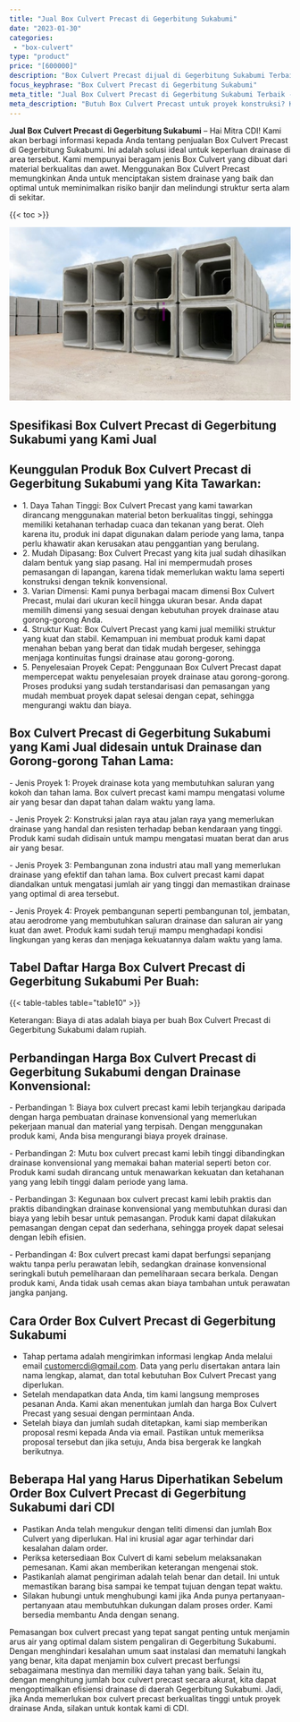 ```yaml
---
title: "Jual Box Culvert Precast di Gegerbitung Sukabumi"
date: "2023-01-30"
categories:
 - "box-culvert"
type: "product"
price: "[600000]"
description: "Box Culvert Precast dijual di Gegerbitung Sukabumi Terbaik. Box Culvert Precast ini menjadi solusi utama dalam proyek pembangunan sebagai saluran drainase yang prima dan berkualitas tinggi. Hubungi kami untuk konsultasi mendalam."
focus_keyphrase: "Box Culvert Precast di Gegerbitung Sukabumi"
meta_title: "Jual Box Culvert Precast di Gegerbitung Sukabumi Terbaik - CDI"
meta_description: "Butuh Box Culvert Precast untuk proyek konstruksi? Kami adalah solusi tepat dengan solusi terbaik. Segera hubungi kami."
---
```


**Jual Box Culvert Precast di Gegerbitung Sukabumi** – Hai Mitra CDI! Kami akan berbagi informasi kepada Anda tentang penjualan Box Culvert Precast di Gegerbitung Sukabumi. Ini adalah solusi ideal untuk keperluan drainase di area tersebut. Kami mempunyai beragam jenis Box Culvert yang dibuat dari material berkualitas dan awet. Menggunakan Box Culvert Precast memungkinkan Anda untuk menciptakan sistem drainase yang baik dan optimal untuk meminimalkan risiko banjir dan melindungi struktur serta alam di sekitar.

{{< toc >}}

![Jual Box Culvert Precast di Gegerbitung Sukabumi](/images/box-culvert/box-culvert-03.jpg)

## Spesifikasi Box Culvert Precast di Gegerbitung Sukabumi yang Kami Jual 

## Keunggulan Produk Box Culvert Precast di Gegerbitung Sukabumi yang Kita Tawarkan:

*   1\. Daya Tahan Tinggi: Box Culvert Precast yang kami tawarkan dirancang menggunakan material beton berkualitas tinggi, sehingga memiliki ketahanan terhadap cuaca dan tekanan yang berat. Oleh karena itu, produk ini dapat digunakan dalam periode yang lama, tanpa perlu khawatir akan kerusakan atau penggantian yang berulang.
*   2\. Mudah Dipasang: Box Culvert Precast yang kita jual sudah dihasilkan dalam bentuk yang siap pasang. Hal ini mempermudah proses pemasangan di lapangan, karena tidak memerlukan waktu lama seperti konstruksi dengan teknik konvensional.
*   3\. Varian Dimensi: Kami punya berbagai macam dimensi Box Culvert Precast, mulai dari ukuran kecil hingga ukuran besar. Anda dapat memilih dimensi yang sesuai dengan kebutuhan proyek drainase atau gorong-gorong Anda.
*   4\. Struktur Kuat: Box Culvert Precast yang kami jual memiliki struktur yang kuat dan stabil. Kemampuan ini membuat produk kami dapat menahan beban yang berat dan tidak mudah bergeser, sehingga menjaga kontinuitas fungsi drainase atau gorong-gorong.
*   5\. Penyelesaian Proyek Cepat: Penggunaan Box Culvert Precast dapat mempercepat waktu penyelesaian proyek drainase atau gorong-gorong. Proses produksi yang sudah terstandarisasi dan pemasangan yang mudah membuat proyek dapat selesai dengan cepat, sehingga mengurangi waktu dan biaya.

## Box Culvert Precast di Gegerbitung Sukabumi yang Kami Jual didesain untuk Drainase dan Gorong-gorong Tahan Lama:

\- Jenis Proyek 1: Proyek drainase kota yang membutuhkan saluran yang kokoh dan tahan lama. Box culvert precast kami mampu mengatasi volume air yang besar dan dapat tahan dalam waktu yang lama.

\- Jenis Proyek 2: Konstruksi jalan raya atau jalan raya yang memerlukan drainase yang handal dan resisten terhadap beban kendaraan yang tinggi. Produk kami sudah didisain untuk mampu mengatasi muatan berat dan arus air yang besar.

\- Jenis Proyek 3: Pembangunan zona industri atau mall yang memerlukan drainase yang efektif dan tahan lama. Box culvert precast kami dapat diandalkan untuk mengatasi jumlah air yang tinggi dan memastikan drainase yang optimal di area tersebut.

\- Jenis Proyek 4: Proyek pembangunan seperti pembangunan tol, jembatan, atau aerodrome yang membutuhkan saluran drainase dan saluran air yang kuat dan awet. Produk kami sudah teruji mampu menghadapi kondisi lingkungan yang keras dan menjaga kekuatannya dalam waktu yang lama.

## Tabel Daftar Harga Box Culvert Precast di Gegerbitung Sukabumi Per Buah:

{{< table-tables table="table10" >}}

Keterangan: Biaya di atas adalah biaya per buah Box Culvert Precast di Gegerbitung Sukabumi dalam rupiah.

## Perbandingan Harga Box Culvert Precast di Gegerbitung Sukabumi dengan Drainase Konvensional:

\- Perbandingan 1: Biaya box culvert precast kami lebih terjangkau daripada dengan harga pembuatan drainase konvensional yang memerlukan pekerjaan manual dan material yang terpisah. Dengan menggunakan produk kami, Anda bisa mengurangi biaya proyek drainase.

\- Perbandingan 2: Mutu box culvert precast kami lebih tinggi dibandingkan drainase konvensional yang memakai bahan material seperti beton cor. Produk kami sudah dirancang untuk menawarkan kekuatan dan ketahanan yang yang lebih tinggi dalam periode yang lama.

\- Perbandingan 3: Kegunaan box culvert precast kami lebih praktis dan praktis dibandingkan drainase konvensional yang membutuhkan durasi dan biaya yang lebih besar untuk pemasangan. Produk kami dapat dilakukan pemasangan dengan cepat dan sederhana, sehingga proyek dapat selesai dengan lebih efisien.

\- Perbandingan 4: Box culvert precast kami dapat berfungsi sepanjang waktu tanpa perlu perawatan lebih, sedangkan drainase konvensional seringkali butuh pemeliharaan dan pemeliharaan secara berkala. Dengan produk kami, Anda tidak usah cemas akan biaya tambahan untuk perawatan jangka panjang.

## Cara Order Box Culvert Precast di Gegerbitung Sukabumi

*   Tahap pertama adalah mengirimkan informasi lengkap Anda melalui email customercdi@gmail.com. Data yang perlu disertakan antara lain nama lengkap, alamat, dan total kebutuhan Box Culvert Precast yang diperlukan.
*   Setelah mendapatkan data Anda, tim kami langsung memproses pesanan Anda. Kami akan menentukan jumlah dan harga Box Culvert Precast yang sesuai dengan permintaan Anda.
*   Setelah biaya dan jumlah sudah ditetapkan, kami siap memberikan proposal resmi kepada Anda via email. Pastikan untuk memeriksa proposal tersebut dan jika setuju, Anda bisa bergerak ke langkah berikutnya.

## Beberapa Hal yang Harus Diperhatikan Sebelum Order Box Culvert Precast di Gegerbitung Sukabumi dari CDI

*   Pastikan Anda telah mengukur dengan teliti dimensi dan jumlah Box Culvert yang diperlukan. Hal ini krusial agar agar terhindar dari kesalahan dalam order.
*   Periksa ketersediaan Box Culvert di kami sebelum melaksanakan pemesanan. Kami akan memberikan keterangan mengenai stok.
*   Pastikanlah alamat pengiriman adalah telah benar dan detail. Ini untuk memastikan barang bisa sampai ke tempat tujuan dengan tepat waktu.
*   Silakan hubungi untuk menghubungi kami jika Anda punya pertanyaan-pertanyaan atau membutuhkan dukungan dalam proses order. Kami bersedia membantu Anda dengan senang.

Pemasangan box culvert precast yang tepat sangat penting untuk menjamin arus air yang optimal dalam sistem pengaliran di Gegerbitung Sukabumi. Dengan menghindari kesalahan umum saat instalasi dan mematuhi langkah yang benar, kita dapat menjamin box culvert precast berfungsi sebagaimana mestinya dan memiliki daya tahan yang baik. Selain itu, dengan menghitung jumlah box culvert precast secara akurat, kita dapat mengoptimalkan efisiensi drainase di daerah Gegerbitung Sukabumi. Jadi, jika Anda memerlukan box culvert precast berkualitas tinggi untuk proyek drainase Anda, silakan untuk kontak kami di CDI.